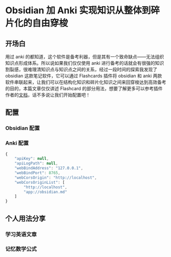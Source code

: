 # Obsidian 加 Anki 实现知识从整体到碎片化的自由穿梭

## 开场白

用过 anki 的都知道，这个软件是备考利器，但是其有一个致命缺点——无法组织知识点形成体系。所以说如果我们仅仅使用 anki 进行备考的话就会有很强的知识割裂感，很难理清知识点与知识点之间的关系，经过一段时间的探索我发现了 obsidian 这款笔记软件，它可以通过 Flashcards 插件将 obsidian 和 anki 两款软件串联起来，让我们可以在结构化知识和碎片化知识之间来回穿梭达到高效备考的目的，本篇文章仅仅讲述 Flashcard 的部分用法，想要了解更多可以参考插件作者的[文档](https://github.com/reuseman/flashcards-obsidian/wiki)，话不多说让我们开始配置吧！

## 配置

### Obsidian 配置

### Anki 配置

```js
{
    "apiKey": null,
    "apiLogPath": null,
    "webBindAddress": "127.0.0.1",
    "webBindPort": 8765,
    "webCorsOrigin": "http://localhost",
    "webCorsOriginList": [
        "http://localhost",
        "app://obsidian.md"
    ]
}
```

## 个人用法分享

### 学习英语文章

### 记忆数学公式